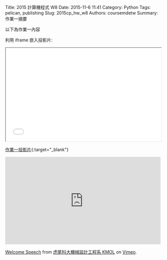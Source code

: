 Title: 2015 計算機程式 W8
Date: 2015-11-6 11:41
Category: Python
Tags: pelican, publishing
Slug: 2015cp_hw_w8
Authors: coursemdetw
Summary: 作業一摘要

以下為作業一內容

利用 iframe 嵌入投影片:

<iframe src="40423106_cp_w8_p.html" width="500" height="300"></iframe>

[作業一投影片](40423106_cp_w8_p.html){:target="_blank"}


<iframe src="https://player.vimeo.com/video/137724068" width="500" height="281" frameborder="0" webkitallowfullscreen mozallowfullscreen allowfullscreen></iframe> <p><a href="https://vimeo.com/137724068">Welcome Speech</a> from <a href="https://vimeo.com/user24079973">虎尾科大機械設計工程系 KMOL</a> on <a href="https://vimeo.com">Vimeo</a>.</p>
